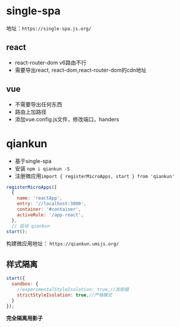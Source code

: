# single-spa

地址：`https://single-spa.js.org/`

## react

- react-router-dom v6路由不行
- 需要导出react, react-dom,react-router-dom的cdn地址


## vue

- 不需要导出任何东西
- 路由上加路径
- 添加vue.config.js文件，修改端口，handers


# qiankun

- 基于single-spa
- 安装 `npm i qiankun -S`
- 注册微应用`import { registerMicroApps, start } from 'qiankun'`

```js
registerMicroApps([
  {
    name: 'reactApp',
    entry: '//localhost:3000',
    container: '#container',
    activeRule: '/app-react',
  },
  // 启动 qiankun
start();
```

构建微应用地址： `https://qiankun.umijs.org/`

## 样式隔离

```js
start({
  sandbox: {
    //experimentalStyleIsolation: true,//加前缀
    strictStyleIsolation: true,//严格模式
  }
});
```

**完全隔离用影子**

